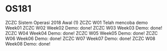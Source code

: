 # OS181
ZCZC Sistem Operasi 2018 Awal (1)
ZCZC W01 Telah mencoba demo Week01
ZCZC W02 Week02 Demo: done!
ZCZC W03 Week03 Demo: done!
ZCZC W04 Week04 Demo: done!
ZCZC W05 Week05 Demo: done!
ZCZC W06 Week06 Demo: done!
ZCZC W07 Week07 Demo: done!
ZCZC W08 Week08 Demo: done!
